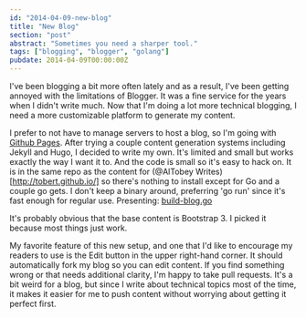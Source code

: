 ```yaml
---
id: "2014-04-09-new-blog"
title: "New Blog"
section: "post"
abstract: "Sometimes you need a sharper tool."
tags: ["blogging", "blogger", "golang"]
pubdate: 2014-04-09T00:00:00Z
---
```


I've been blogging a bit more often lately and as a result, I've been getting
annoyed with the limitations of Blogger. It was a fine service for the years
when I didn't write much. Now that I'm doing a lot more technical blogging,
I need a more customizable platform to generate my content.

I prefer to not have to manage servers to host a blog, so I'm going with
[Github Pages](https://pages.github.com/).
After trying a couple content generation systems including Jekyll and Hugo, I decided to
write my own. It's limited and small but works exactly the way I want it to. And the code is
small so it's easy to hack on. It is in the same repo as the content for
(@AlTobey Writes)[http://tobert.github.io/] so there's nothing to install except for
Go and a couple go gets. I don't keep a binary around, preferring 'go run' since it's
fast enough for regular use. Presenting:
[build-blog.go](https://github.com/tobert/tobert.github.io/blob/master/build-blog.go)

It's probably obvious that the base content is Bootstrap 3. I picked it because most
things just work.

My favorite feature of this new setup, and one that I'd like to encourage my readers
to use is the Edit button in the upper right-hand corner. It should automatically fork
my blog so you can edit content. If you find something wrong or that needs additional
clarity, I'm happy to take pull requests. It's a bit weird for a blog, but since I write
about technical topics most of the time, it makes it easier for me to push content without
worrying about getting it perfect first.

